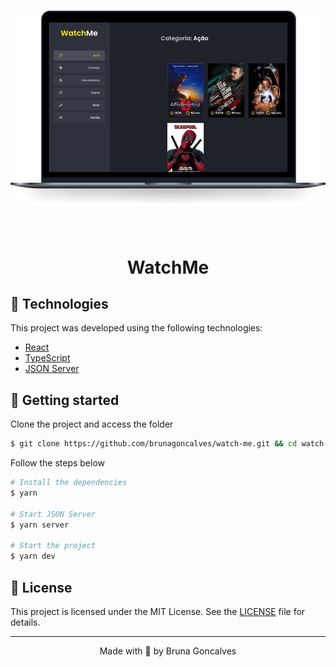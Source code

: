 <h1 align="center">
    <img alt="WatchMe" title="RocketShoes" src=".github/watchme.png" />
</h1>

<br>

<h1 align="center">Watch<strong>Me</strong></h1>

## 🧪 Technologies

This project was developed using the following technologies:

- [React](https://reactjs.org)
- [TypeScript](https://www.typescriptlang.org/)
- [JSON Server](https://github.com/typicode/json-server)

## 🚀 Getting started

Clone the project and access the folder

```bash
$ git clone https://github.com/brunagoncalves/watch-me.git && cd watch-me
```

Follow the steps below
```bash
# Install the dependencies
$ yarn

# Start JSON Server
$ yarn server

# Start the project
$ yarn dev
```


## 📝 License

This project is licensed under the MIT License. See the [LICENSE](LICENSE.md) file for details.


---

<p align="center">Made with 💜 by Bruna Goncalves</p>

